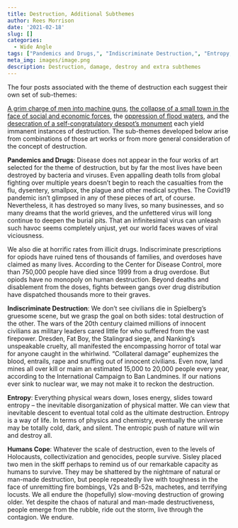 ```yaml
---
title: Destruction, Additional Subthemes
author: Rees Morrison
date: '2021-02-18'
slug: []
categories:
  - Wide Angle
tags: ["Pandemics and Drugs,", "Indiscriminate Destruction,", "Entropy,", "Humans Cope",]
meta_img: images/image.png
description: Destruction, damage, destroy and extra subthemes
---
```


The four posts associated with the theme of destruction each suggest their own set of sub-themes:

[A grim charge of men into machine guns](https://themesfromart.com/blog/2021-02-18-destruction-saving-private-ryan-a-movie-by-steven-spielberg/destructionsaving/), [the collapse of a small town in the face of social and economic forces](https://themesfromart.com/blog/2021-02-18-destruction-from-my-hometown-a-rock-ballad-by-bruce-springsteen/destructhometown/), the [oppression of flood waters](https://themesfromart.com/blog/2021-02-18-destruction-from-flood-at-port-marly-a-painting-by-alfred-sisley/destructionflood/), and the [desecration of a self-congratulatory despot’s monument](https://themesfromart.com/blog/2021-02-18-destruction-ozymandias-a-poem-by-percy-bysshe-shelley/destructoz/) each yield immanent instances of destruction.   The sub-themes developed below arise from combinations of those art works or from more general consideration of the concept of destruction. 

**Pandemics and Drugs**:  Disease does not appear in the four works of art selected for the theme of destruction, but by far the most lives have been destroyed by bacteria and viruses.   Even appalling death tolls from global fighting over multiple years doesn’t begin to reach the casualties from the flu, dysentery, smallpox, the plague and other medical scythes.   The Covid19 pandemic isn’t glimpsed in any of these pieces of art, of course.  Nevertheless, it has destroyed so many lives, so many businesses, and so many dreams that the world grieves, and the unfettered virus will long continue to deepen the burial pits. That an infinitesimal virus can unleash such havoc seems completely unjust, yet our world faces waves of viral viciousness.

We also die at horrific rates from illicit drugs.  Indiscriminate prescriptions for opiods have ruined tens of thousands of families, and overdoses have claimed as many lives.   According to the Center for Disease Control, more than 750,000 people have died since 1999 from a drug overdose.  But opiods have no monopoly on human destruction.  Beyond deaths and disablement from the doses, fights between gangs over drug distribution have dispatched thousands more to their graves.  

**Indiscriminate Destruction**: We don’t see civilians die in Spielberg’s gruesome scene, but we grasp the goal on both sides: total destruction of the other.  The wars of the 20th century claimed millions of innocent civilians as military leaders cared little for who suffered from the vast firepower.  Dresden, Fat Boy, the Stalingrad siege, and Nanking’s unspeakable cruelty, all manifested the encompassing horror of total war for anyone caught in the whirlwind.   “Collateral damage” euphemizes the blood, entrails, rape and snuffing out of innocent civilians.   Even now, land mines all over kill or maim an estimated 15,000 to 20,000 people every year, according to the International Campaign to Ban Landmines.  If our nations ever sink to nuclear war, we may not make it to reckon the destruction. 

**Entropy**:  Everything physical wears down, loses energy, slides toward entropy – the inevitable disorganization of physical matter.  We can view that inevitable descent to eventual total cold as the ultimate destruction.  Entropy is a way of life.  In terms of physics and chemistry, eventually the universe may be totally cold, dark, and silent.  The entropic push of nature will win and destroy all.

**Humans Cope**:  Whatever the scale of destruction, even to the levels of Holocausts, collectivization and genocides, people survive.  Sisley placed two men in the skiff perhaps to remind us of our remarkable capacity as humans to survive.  They may be shattered by the nightmare of natural or man-made destruction, but people repeatedly live with toughness in the face of unremitting fire bombings, V2s and B-52s, machetes, and terrifying locusts.  We all endure the (hopefully) slow-moving destruction of growing older.  Yet despite the chaos of natural and man-made destructiveness, people emerge from the rubble, ride out the storm, live through the contagion.  We endure.
